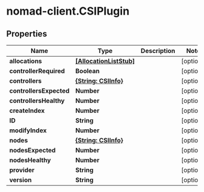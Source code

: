 # nomad-client.CSIPlugin

## Properties

Name | Type | Description | Notes
------------ | ------------- | ------------- | -------------
**allocations** | [**[AllocationListStub]**](AllocationListStub.md) |  | [optional] 
**controllerRequired** | **Boolean** |  | [optional] 
**controllers** | [**{String: CSIInfo}**](CSIInfo.md) |  | [optional] 
**controllersExpected** | **Number** |  | [optional] 
**controllersHealthy** | **Number** |  | [optional] 
**createIndex** | **Number** |  | [optional] 
**ID** | **String** |  | [optional] 
**modifyIndex** | **Number** |  | [optional] 
**nodes** | [**{String: CSIInfo}**](CSIInfo.md) |  | [optional] 
**nodesExpected** | **Number** |  | [optional] 
**nodesHealthy** | **Number** |  | [optional] 
**provider** | **String** |  | [optional] 
**version** | **String** |  | [optional] 


